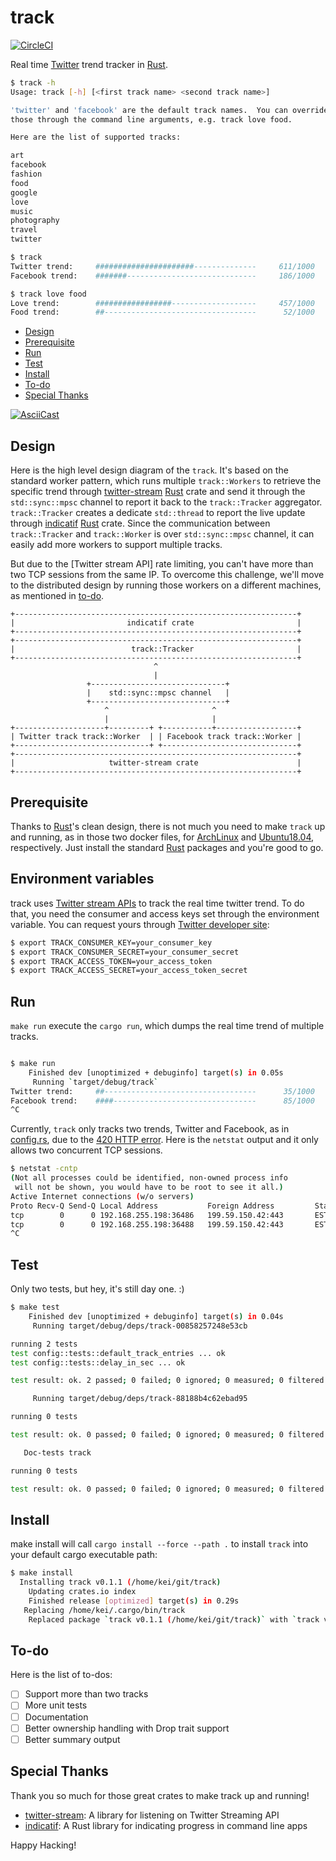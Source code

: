 # track

[![CircleCI]](https://circleci.com/gh/keithnoguchi/workflows/track)

Real time [Twitter] trend tracker in [Rust].

```sh
$ track -h
Usage: track [-h] [<first track name> <second track name>]

'twitter' and 'facebook' are the default track names.  You can override
those through the command line arguments, e.g. track love food.

Here are the list of supported tracks:

art
facebook
fashion
food
google
love
music
photography
travel
twitter
```
```sh
$ track
Twitter trend:     ######################--------------     611/1000    [00:00:10]
Facebook trend:    #######-----------------------------     186/1000    [00:00:11]
```
```sh
$ track love food
Love trend:        #################-------------------     457/1000    [00:00:12]
Food trend:        ##----------------------------------      52/1000    [00:00:12]
```

- [Design](#design)
- [Prerequisite](#prerequisite)
- [Run](#run)
- [Test](#test)
- [Install](#install)
- [To-do](#to-do)
- [Special Thanks](#special-thanks)

[![AsciiCast]](https://asciinema.org/a/276420)

[Twitter]: https://twitter.com
[Rust]: https://www.rust-lang.org
[CircleCI]: https://circleci.com/gh/keithnoguchi/track.svg?style=svg
[AsciiCast]: https://asciinema.org/a/276420.svg

## Design

Here is the high level design diagram of the `track`.  It's based
on the standard worker pattern, which runs multiple `track::Workers`
to retrieve the specific trend through [twitter-stream] [Rust]
crate and send it through the `std::sync::mpsc` channel to report
it back to the `track::Tracker` aggregator.  `track::Tracker`
creates a dedicate `std::thread` to report the live update through
[indicatif] [Rust] crate.  Since the communication between
`track::Tracker` and `track::Worker` is over `std::sync::mpsc` channel,
it can easily add more workers to support multiple tracks.

But due to the [Twitter stream API] rate limiting, you can't have
more than two TCP sessions from the same IP.  To overcome this
challenge, we'll move to the distributed design by running those
workers on a different machines, as mentioned in [to-do](#to-do).

```
+---------------------------------------------------------------+
|                         indicatif crate                       |
+---------------------------------------------------------------+
+---------------------------------------------------------------+
|                          track::Tracker                       |
+---------------------------------------------------------------+
                                ^
                                |
                 +------------------------------+
                 |    std::sync::mpsc channel   |
                 +------------------------------+
                     ^                       ^
                     |                       |
+--------------------+---------+ +-----------+------------------+
| Twitter track track::Worker  | | Facebook track track::Worker |
+------------------------------+ +------------------------------+
+---------------------------------------------------------------+
|                     twitter-stream crate                      |
+---------------------------------------------------------------+
```

## Prerequisite

Thanks to [Rust]'s clean design, there is not much you need to make `track`
up and running, as in those two docker files, for [ArchLinux] and [Ubuntu18.04],
respectively.  Just install the standard [Rust] packages and you're good
to go.

[ArchLinux]: Dockerfile.arch64
[Ubuntu18.04]: Dockerfile.ubuntu64

## Environment variables

track uses [Twitter stream APIs] to track the real time twitter trend.
To do that, you need the consumer and access keys set through the
environment variable.  You can request yours through [Twitter developer site]:


```sh
$ export TRACK_CONSUMER_KEY=your_consumer_key
$ export TRACK_CONSUMER_SECRET=your_consumer_secret
$ export TRACK_ACCESS_TOKEN=your_access_token
$ export TRACK_ACCESS_SECRET=your_access_token_secret
```

[Twitter stream APIs]: https://developer.twitter.com/en/docs/tweets/filter-realtime/api-reference/post-statuses-filter
[Twitter developer site]: https://developer.twitter.com/

## Run

`make run` execute the `cargo run`, which dumps the real time trend of multiple tracks.

```sh

$ make run
    Finished dev [unoptimized + debuginfo] target(s) in 0.05s
     Running `target/debug/track`
Twitter trend:     ##----------------------------------      35/1000    [00:00:19]
Facebook trend:    ####--------------------------------      85/1000    [00:00:19]
^C
```

Currently, `track` only tracks two trends, Twitter and Facebook, as in [config.rs],
due to the [420 HTTP error].  Here is the `netstat` output and it only allows
two concurrent TCP sessions.

```sh
$ netstat -cntp
(Not all processes could be identified, non-owned process info
 will not be shown, you would have to be root to see it all.)
Active Internet connections (w/o servers)
Proto Recv-Q Send-Q Local Address           Foreign Address         State       PID/Program name
tcp        0      0 192.168.255.198:36486   199.59.150.42:443       ESTABLISHED 6962/target/debug/t
tcp        0      0 192.168.255.198:36488   199.59.150.42:443       ESTABLISHED 6962/target/debug/t
^C
```

[config.rs]: src/config.rs
[420 HTTP error]: https://developer.twitter.com/en/docs/basics/response-codes

## Test

Only two tests, but hey, it's still day one. :)

```sh
$ make test
    Finished dev [unoptimized + debuginfo] target(s) in 0.04s
     Running target/debug/deps/track-00858257248e53cb

running 2 tests
test config::tests::default_track_entries ... ok
test config::tests::delay_in_sec ... ok

test result: ok. 2 passed; 0 failed; 0 ignored; 0 measured; 0 filtered out

     Running target/debug/deps/track-88188b4c62ebad95

running 0 tests

test result: ok. 0 passed; 0 failed; 0 ignored; 0 measured; 0 filtered out

   Doc-tests track

running 0 tests

test result: ok. 0 passed; 0 failed; 0 ignored; 0 measured; 0 filtered out
```

## Install

make install will call `cargo install --force --path .` to install `track`
into your default cargo executable path:

```sh
$ make install
  Installing track v0.1.1 (/home/kei/git/track)
    Updating crates.io index
    Finished release [optimized] target(s) in 0.29s
   Replacing /home/kei/.cargo/bin/track
    Replaced package `track v0.1.1 (/home/kei/git/track)` with `track v0.1.1 (/home/kei/git/track)` (executable `track`)
```

## To-do

Here is the list of to-dos:

- [ ] Support more than two tracks
- [ ] More unit tests
- [ ] Documentation
- [ ] Better ownership handling with Drop trait support
- [ ] Better summary output

## Special Thanks

Thank you so much for those great crates to make track up and running!

- [twitter-stream]: A library for listening on Twitter Streaming API
- [indicatif]: A Rust library for indicating progress in command line apps

[twitter-stream]: https://docs.rs/crate/twitter-stream/0.8.0
[indicatif]: https://crates.io/crates/indicatif

Happy Hacking!
